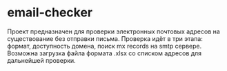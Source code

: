 # email-checker
Проект предназначен для проверки электронных почтовых адресов на существование без отправки письма.
Проверка идёт в три этапа: формат, доступность домена, поиск mx records на smtp сервере.
Возможна загрузка файла формата .xlsx со списком адресов для дальнейшей проверки.
